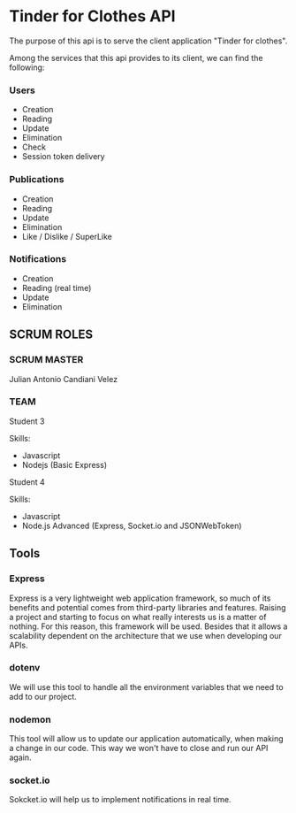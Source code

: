 # Tinder for Clothes API

The purpose of this api is to serve the client application "Tinder for clothes".

Among the services that this api provides to its client, we can find the following:

### Users

- Creation
- Reading
- Update
- Elimination
- Check
- Session token delivery

### Publications

- Creation
- Reading
- Update
- Elimination
- Like / Dislike / SuperLike

### Notifications

- Creation
- Reading (real time)
- Update
- Elimination

## SCRUM ROLES

### SCRUM MASTER

Julian Antonio Candiani Velez

### TEAM

Student 3

Skills:
- Javascript
- Nodejs (Basic Express)

Student 4

Skills:
- Javascript
- Node.js Advanced (Express, Socket.io and JSONWebToken)

## Tools

### Express

Express is a very lightweight web application framework, so much of its benefits and potential comes from third-party libraries and features. Raising a project and starting to focus on what really interests us is a matter of nothing. For this reason, this framework will be used. Besides that it allows a scalability dependent on the architecture that we use when developing our APIs.

### dotenv

We will use this tool to handle all the environment variables that we need to add to our project.

### nodemon

This tool will allow us to update our application automatically, when making a change in our code. This way we won't have to close and run our API again.

### socket.io

Sokcket.io will help us to implement notifications in real time.
